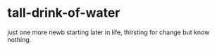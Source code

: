 # tall-drink-of-water
just one more newb
starting later in life, thirsting for change but know nothing.  
